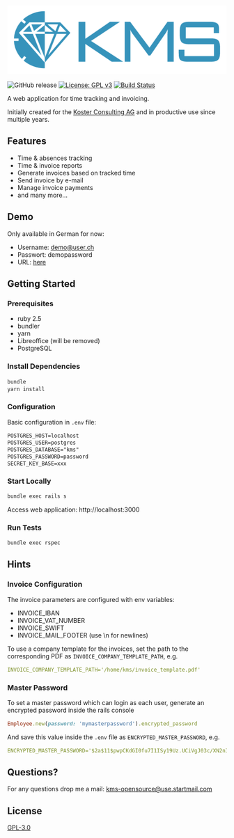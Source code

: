![KMS logo](app/assets/images/logo-blue.png)


![GitHub release](https://img.shields.io/github/release/philippks/kms.svg) [![License: GPL v3](https://img.shields.io/badge/License-GPL%20v3-blue.svg)](https://www.gnu.org/licenses/gpl-3.0)
[![Build Status](https://travis-ci.org/philippks/kms.svg?branch=master)](https://travis-ci.org/philippks/kms)

A web application for time tracking and invoicing.

Initially created for the [Koster Consulting AG](http://kosterconsulting.ch/) and in productive use since multiple years.


## Features
* Time & absences tracking
* Time & invoice reports
* Generate invoices based on tracked time
* Send invoice by e-mail
* Manage invoice payments
* and many more...

## Demo

Only available in German for now:

* Username: demo@user.ch
* Passwort: demopassword
* URL: [here](https://kms-demo.kdev.ch)



## Getting Started

### Prerequisites

* ruby 2.5
* bundler
* yarn
* Libreoffice (will be removed)
* PostgreSQL

### Install Dependencies
```bash
bundle
yarn install
```

### Configuration
Basic configuration in `.env` file:
```
POSTGRES_HOST=localhost
POSTGRES_USER=postgres
POSTGRES_DATABASE="kms"
POSTGRES_PASSWORD=password
SECRET_KEY_BASE=xxx
```

### Start Locally
```bash
bundle exec rails s
```
Access web application: http://localhost:3000

### Run Tests
```bash
bundle exec rspec
```

## Hints

### Invoice Configuration

The invoice parameters are configured with env variables:

* INVOICE_IBAN
* INVOICE_VAT_NUMBER
* INVOICE_SWIFT
* INVOICE_MAIL_FOOTER (use \n for newlines)

To use a company template for the invoices, set the path to the corresponding PDF as `INVOICE_COMPANY_TEMPLATE_PATH`, e.g.
``` yml
INVOICE_COMPANY_TEMPLATE_PATH='/home/kms/invoice_template.pdf'
```

### Master Password
To set a master password which can login as each user, generate an encrypted password inside the rails console
``` ruby
Employee.new(password: 'mymasterpassword').encrypted_password
```

And save this value inside the `.env` file as `ENCRYPTED_MASTER_PASSWORD`, e.g.
``` yml
ENCRYPTED_MASTER_PASSWORD='$2a$11$pwpCKdGI0fu7I1ISy19Uz.UCiVgJ03c/XN2nIylI952Qdvmbh89cu'
```

## Questions?

For any questions drop me a mail: <kms-opensource@use.startmail.com>

## License

[GPL-3.0](https://github.com/philippks/kms/blob/master/LICENSE)
